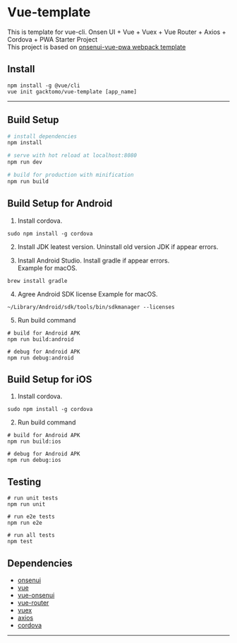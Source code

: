 # Vue-template

This is template for vue-cli. 
Onsen UI + Vue + Vuex + Vue Router + Axios + Cordova + PWA Starter Project  
This project is based on [onsenui-vue-pwa webpack template](https://github.com/OnsenUI/vue-pwa-webpack)

## Install
```
npm install -g @vue/cli
vue init gacktomo/vue-template [app_name]
```
-------------------------------

## Build Setup

``` bash
# install dependencies
npm install

# serve with hot reload at localhost:8080
npm run dev

# build for production with minification
npm run build

```

## Build Setup for Android

1. Install cordova.
```
sudo npm install -g cordova
```
2. Install JDK leatest version. 
 Uninstall old version JDK if appear errors.  

3. Install Android Studio.
Install gradle if appear errors.  
Example for macOS. 
```
brew install gradle
```
4. Agree Android SDK license
Example for macOS. 
```
~/Library/Android/sdk/tools/bin/sdkmanager --licenses
```

5. Run build command
```
# build for Android APK
npm run build:android

# debug for Android APK
npm run debug:android
```

## Build Setup for iOS

1. Install cordova.
```
sudo npm install -g cordova
```
2. Run build command
```
# build for Android APK
npm run build:ios

# debug for Android APK
npm run debug:ios
```

## Testing 
```
# run unit tests
npm run unit

# run e2e tests
npm run e2e

# run all tests
npm test
```

## Dependencies 
- [onsenui](https://github.com/OnsenUI/OnsenUI)
- [vue](https://github.com/vuejs/vue)
- [vue-onsenui](https://github.com/OnsenUI/OnsenUI/tree/master/bindings/vue)
- [vue-router](https://github.com/vuejs/vue-router)
- [vuex](https://github.com/vuejs/vuex)
- [axios](https://github.com/mzabriskie/axios)
- [cordova](https://github.com/apache/cordova)

-------------------------------
